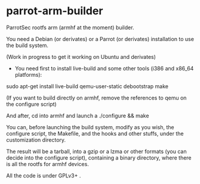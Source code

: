 # parrot-arm-builder
ParrotSec rootfs arm (armhf at the moment) builder.

You need a Debian (or derivates) or a Parrot (or derivates) installation to use the build system.

(Work in progress to get it working on Ubuntu and derivates)

- You need first to install live-build and some other tools (i386 and x86_64 platforms):

sudo apt-get install live-build qemu-user-static debootstrap make

(If you want to build directly on armhf, remove the references to qemu on the configure script)

And after, cd into armhf and launch a ./configure && make

You can, before launching the build system, modify as you wish, the configure script, the Makefile,
and the hooks and other stuffs, under the customization directory.

The result will be a tarball, into a gzip or a lzma or other formats (you can decide into the configure script),
containing a binary directory, where there is all the rootfs for armhf devices.

All the code is under GPLv3+ .
